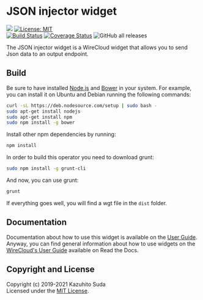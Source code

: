 # JSON injector widget

[![](https://nexus.lab.fiware.org/repository/raw/public/badges/chapters/visualization.svg)](https://www.fiware.org/developers/catalogue/)
[![License: MIT](https://img.shields.io/github/license/lets-fiware/json-injector.svg)](https://opensource.org/licenses/MIT)<br/>
[![Build Status](https://travis-ci.com/lets-fiware/json-injector.svg?branch=master)](https://travis-ci.com/lets-fiware/json-injector)
[![Coverage Status](https://coveralls.io/repos/github/lets-fiware/json-injector/badge.svg?branch=master)](https://coveralls.io/github/lets-fiware/json-injector?branch=master)
![GitHub all releases](https://img.shields.io/github/downloads/lets-fiware/json-injector/total)

The JSON injector widget is a WireCloud widget that allows you to send Json data to an output endpoint.

Build
-----

Be sure to have installed [Node.js](http://node.js) and [Bower](http://bower.io) in your system. For example, you can install it on Ubuntu and Debian running the following commands:

```bash
curl -sL https://deb.nodesource.com/setup | sudo bash -
sudo apt-get install nodejs
sudo apt-get install npm
sudo npm install -g bower
```

Install other npm dependencies by running:

```bash
npm install
```

In order to build this operator you need to download grunt:

```bash
sudo npm install -g grunt-cli
```

And now, you can use grunt:

```bash
grunt
```

If everything goes well, you will find a wgt file in the `dist` folder.

## Documentation

Documentation about how to use this widget is available on the
[User Guide](src/doc/userguide.md). Anyway, you can find general information
about how to use widgets on the
[WireCloud's User Guide](https://wirecloud.readthedocs.io/en/stable/user_guide/)
available on Read the Docs.

## Copyright and License

Copyright (c) 2019-2021 Kazuhito Suda  
Licensed under the [MIT License](./LICENSE-MIT).
